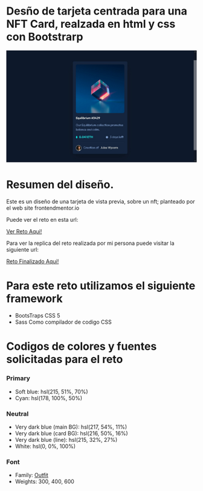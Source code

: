 # Desño de tarjeta centrada para una NFT Card, realzada en html y css con Bootstrarp 

![Vista previa del reto](./images/captura.jpg)

# Resumen del diseño.

Este es un diseño de una tarjeta de vista previa, sobre un nft; planteado por el web site frontendmentor.io

Puede ver el reto en esta url:

[Ver Reto Aqui!](https://www.frontendmentor.io/challenges/nft-preview-card-component-SbdUL_w0U/hub/nft-preview-card-component-EXWOkqTuCh)

Para ver la replica del reto realizada por mi persona puede visitar la siguiente url:

[Reto Finalizado Aqui!](https://delightful-squirrel-e154a2.netlify.app/)

# Para este reto utilizamos el siguiente framework

- BootsTraps CSS 5
- Sass Como compilador de codigo CSS

# Codigos de colores y fuentes solicitadas para el reto

### Primary

- Soft blue: hsl(215, 51%, 70%)
- Cyan: hsl(178, 100%, 50%)

### Neutral

- Very dark blue (main BG): hsl(217, 54%, 11%)
- Very dark blue (card BG): hsl(216, 50%, 16%)
- Very dark blue (line): hsl(215, 32%, 27%)
- White: hsl(0, 0%, 100%)

### Font

- Family: [Outfit](https://fonts.google.com/specimen/Outfit)
- Weights: 300, 400, 600